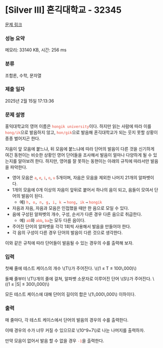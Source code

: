 # [Silver III] 혼긱대학교 - 32345 

[문제 링크](https://www.acmicpc.net/problem/32345) 

### 성능 요약

메모리: 33140 KB, 시간: 256 ms

### 분류

조합론, 수학, 문자열

### 제출 일자

2025년 2월 15일 17:13:36

### 문제 설명

<p>홍익대학교의 영어 이름은 <span style="color:#e74c3c;"><code>hongik university</code></span>이다. 하지만 읽는 사람에 따라 이를 <span style="color:#e74c3c;"><code>hong/ik</code></span>으로 발음하지 않고, <span style="color:#e74c3c;"><code>hon/gik</code></span>으로 발음해 혼긱대학교가 되는 웃지 못할 상황이 종종 벌어지곤 한다. </p>

<p>자음이 앞 모음에 붙느냐, 뒤 모음에 붙느냐에 따라 단어의 발음이 다른 것을 신기하게 여긴 동현이는 비슷한 상황인 영어 단어들을 조사해서 발음이 얼마나 다양하게 될 수 있는지를 알아보려 한다. 하지만, 영어를 잘 못하는 동현이는 아래의 규칙에 따라서만 발음을 파악한다. </p>

<ul>
	<li>영어 모음은 <span style="color:#e74c3c;"><code>a</code></span>, <span style="color:#e74c3c;"><code>e</code></span>, <span style="color:#e74c3c;"><code>i</code></span>, <span style="color:#e74c3c;"><code>o</code></span>, <span style="color:#e74c3c;"><code>u</code></span> 5개이며, 자음은 모음을 제외한 나머지 21개의 알파벳이다.</li>
	<li>1개의 모음에 0개 이상의 자음이 앞뒤로 붙어서 하나의 음이 되고, 음들이 모여서 단어의 발음이 된다. 
	<ul>
		<li>예) <code><span style="color:#e74c3c;">h</span>, <span style="color:#e74c3c;">o</span>, <span style="color:#e74c3c;">n</span>, <span style="color:#e74c3c;">g</span>, <span style="color:#e74c3c;">i</span>, <span style="color:#e74c3c;">k</span> →</code> <code><span style="color:#e74c3c;">hong</span>, <span style="color:#e74c3c;">ik</span></code> <code>→</code> <span style="color:#e74c3c;"><code>hongik</code></span></li>
	</ul>
	</li>
	<li>자음과 자음, 자음과 모음은 인접했을 때만 한 음으로 모일 수 있다.</li>
	<li>음에 구성된 알파벳의 개수, 구성, 순서가 다른 경우 다른 음으로 취급한다.
	<ul>
		<li>예) <span style="color:#e74c3c;"><code>ab</code></span>와 <span style="color:#e74c3c;"><code>abb</code></span>, <span style="color:#e74c3c;"><code>ba</code></span>는 모두 다른 음이다.</li>
	</ul>
	</li>
	<li>주어진 단어의 알파벳을 각각 1회씩 사용해서 발음을 만들어야 한다.</li>
	<li>각 음의 구성이 다른 경우 단어의 발음이 다른 것으로 생각한다.</li>
</ul>

<p>이와 같은 규칙에 따라 단어들이 발음될 수 있는 경우의 수를 출력해 보자.</p>

### 입력 

 <p>첫째 줄에 테스트 케이스의 개수 \(T\)가 주어진다.  \((1 ≤ T ≤ 100\,000)\)</p>

<p>둘째 줄부터 \(T\)개의 줄에 걸쳐, 알파벳 소문자로 이루어진 단어 \(S\)가 주어진다. \((1 ≤ |S| ≤ 300\,000)\)</p>

<p>모든 테스트 케이스에 대해 단어의 길이의 합은 \(1\,000\,000\) 이하이다.</p>

### 출력 

 <p>매 줄마다, 각 테스트 케이스에서 단어의 발음의 경우의 수를 출력한다.</p>

<p>이때 경우의 수가 너무 커질 수 있으므로 \(10^9+7\)로 나눈 나머지를 출력하자.</p>

<p>만약 모음이 없어서 발음 할 수 없을 경우 <span style="color:#e74c3c;"><code>-1</code></span>을 출력한다.</p>

